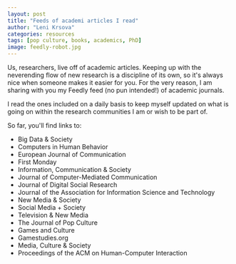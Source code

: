 ```yaml
---
layout: post
title: "Feeds of academi articles I read"
author: "Leni Krsova"
categories: resources
tags: [pop culture, books, academics, PhD]
image: feedly-robot.jpg
---
```

Us, researchers, live off of academic articles. Keeping up with the neverending flow of new research is a discipline of its own, so it's always nice when someone makes it easier for you. For the very reason, I am sharing with you my Feedly feed (no pun intended!) of academic journals.

I read the ones included on a daily basis to keep myself updated on what is going on within the research communities I am or wish to be part of.

So far, you'll find links to:
- Big Data & Society
- Computers in Human Behavior
- European Journal of Communication
- First Monday
- Information, Communication & Society
- Journal of Computer-Mediated Communication
- Journal of Digital Social Research
- Journal of the Association for Information Science and Technology
- New Media & Society
- Social Media + Society
- Television & New Media
- The Journal of Pop Culture
- Games and Culture
- Gamestudies.org
- Media, Culture & Society
- Proceedings of the ACM on Human-Computer Interaction

